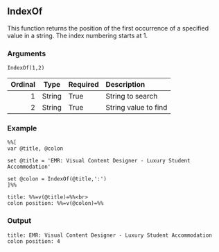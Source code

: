 ## IndexOf ##

This function returns the position of the first occurrence of a specified value in a string. The index numbering starts at 1.

### Arguments ###

`IndexOf(1,2)`

| Ordinal | Type | Required | Description |
| ------: | ---- | -------- | :---------- |
| 1 | String | True | String to search |
| 2 | String | True | String value to find |

### Example ###

```
%%[
var @title, @colon

set @title = 'EMR: Visual Content Designer - Luxury Student Accommodation'

set @colon = IndexOf(@title,':') 
]%%

title: %%=v(@title)=%%<br>
colon position: %%=v(@colon)=%%
```

### Output ###

```
title: EMR: Visual Content Designer - Luxury Student Accommodation
colon position: 4
```
